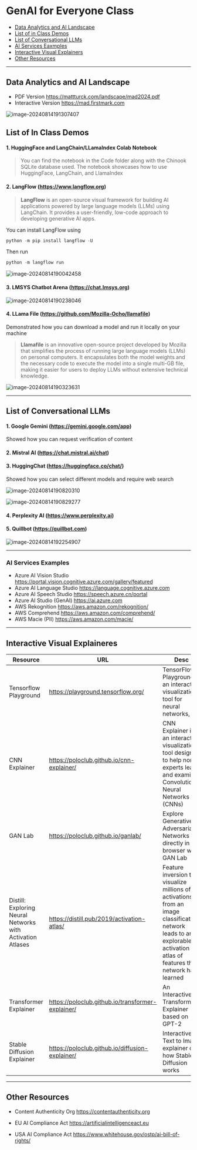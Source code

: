 # GenAI for Everyone Class

* [Data Analytics and AI Landscape](#data-analytics-and-ai-landscape)
* [List of in Class Demos](#list-of-in-class-demos)
* [List of Conversational LLMs](#list-of-conversational-llms )
* [AI Services Eaxmples](#ai-services-examples)
* [Interactive Visual Explainers](#interactive-visual-explainers)
* [Other Resources](#other-resources)

----





## Data Analytics and AI Landscape

* PDF Version https://mattturck.com/landscape/mad2024.pdf
* Interactive Version https://mad.firstmark.com

![image-20240814191307407](images/image-20240814191307407.png)

## List of In Class Demos 

#### 1. HuggingFace and LangChain/LLamaIndex Colab Notebook

> You can find the notebook in the Code folder along with the Chinook SQLite database used. The notebook showcases how to use HuggingFace, LangChain, and LlamaIndex



#### 2. **LangFlow** (https://www.langflow.org)

> **LangFlow** is an open-source visual framework for building AI applications powered by large language models (LLMs) using LangChain. It provides a user-friendly, low-code approach to developing generative AI apps.

You can install LangFlow using 

```python
python -m pip install langflow -U
```

Then run

```python
python -m langflow run
```

![image-20240814190042458](images/image-20240814190042458.png)

#### 3. LMSYS Chatbot Arena (https://chat.lmsys.org)

![image-20240814190238046](images/image-20240814190238046.png)



#### 4. LLama File (https://github.com/Mozilla-Ocho/llamafile)

Demonstrated how you can download a model and run it locally on your machine 

> **Llamafile** is an innovative open-source project developed by Mozilla that simplifies the process of running large language models (LLMs) on personal computers. It encapsulates both the model weights and the necessary code to execute the model into a single multi-GB file, making it easier for users to deploy LLMs without extensive technical knowledge.

![image-20240814190323631](images/image-20240814190323631.png)

---

## List of Conversational LLMs

#### 1. Google Gemini (https://gemini.google.com/app)

Showed how you can request verification of content 

#### 2. Mistral AI (https://chat.mistral.ai/chat)

#### 3. HuggingChat (https://huggingface.co/chat/)

Showed how you can select different models and require web search

![image-20240814190820310](images/image-20240814190820310.png)

![image-20240814190829277](images/image-20240814190829277.png)

#### 4. Perplexity AI (https://www.perplexity.ai)

#### 5. Quillbot (https://quillbot.com)

![image-20240814192254907](images/image-20240814192254907.png)

----

### AI Services Examples

* Azure AI Vision Studio https://portal.vision.cognitive.azure.com/gallery/featured
* Azure AI Language Studio https://language.cognitive.azure.com
* Azure AI Speech Studio https://speech.azure.cn/portal
* Azure AI Studio (GenAI) https://ai.azure.com
* AWS Rekognition https://aws.amazon.com/rekognition/
* AWS Comprehend https://aws.amazon.com/comprehend/
* AWS Macie (PII) https://aws.amazon.com/macie/

---

## Interactive Visual Explaineres

| Resource                                                   | URL                                               | Desc                                                         |
| ---------------------------------------------------------- | ------------------------------------------------- | ------------------------------------------------------------ |
| Tensorflow Playground                                      | https://playground.tensorflow.org/                | TensorFlow Playground is an interactive visualization tool for neural networks, |
| CNN Explainer                                              | https://poloclub.github.io/cnn-explainer/         | CNN Explainer is an interactive visualization tool designed to help non-experts learn and examine Convolutional Neural Networks (CNNs) |
| GAN Lab                                                    | https://poloclub.github.io/ganlab/                | Explore Generative Adversarial Networks directly in the browser with GAN Lab |
| Distill: Exploring Neural Networks with Activation Atlases | https://distill.pub/2019/activation-atlas/        | Feature inversion to visualize millions of activations from an image classification network leads to an explorable activation atlas of features the network has learned |
| Transformer Explainer                                      | https://poloclub.github.io/transformer-explainer/ | An Interactive Transformer Explainer based on GPT-2          |
| Stable Diffusion Explainer                                 | https://poloclub.github.io/diffusion-explainer/   | Interactive Text to Image explainer of how Stable Diffusion works |

----

## Other Resources 

* Content Authenticity Org https://contentauthenticity.org

* EU AI Compliance Act https://artificialintelligenceact.eu

*  USA AI Compliance Act https://www.whitehouse.gov/ostp/ai-bill-of-rights/

  



